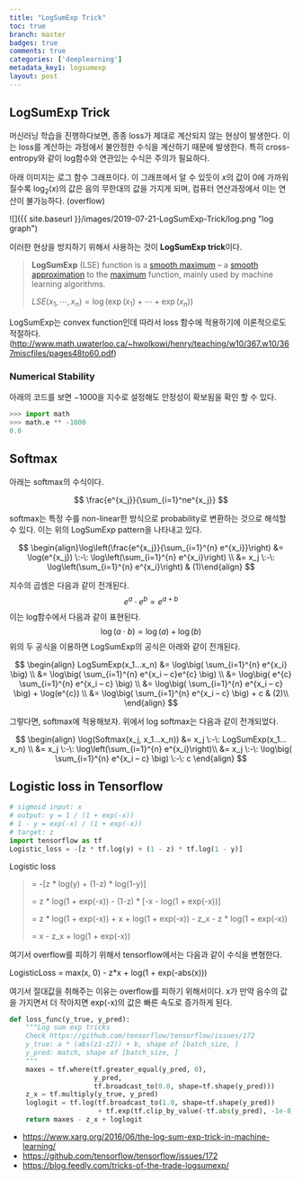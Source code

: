 ```yaml
---
title: "LogSumExp Trick"
toc: true
branch: master
badges: true
comments: true
categories: ['deeplearning']
metadata_key1: logsumexp
layout: post
---
```



## LogSumExp Trick

머신러닝 학습을 진행하다보면, 종종 loss가 제대로 계산되지 않는 현상이 발생한다. 이는 loss를 계산하는 과정에서 불안정한 수식을 계산하기 때문에 발생한다. 특히 cross-entropy와 같이 log함수와 연관있는 수식은 주의가 필요하다.  

아래 이미지는 로그 함수 그래프이다.  이 그래프에서 알 수 있듯이 $x$의 값이 0에 가까워질수록 $\log_2(x)$의 값은 음의 무한대의 값을 가지게 되며, 컴퓨터 연산과정에서 이는 연산이 불가능하다. (overflow)

![]({{ site.baseurl }}/images/2019-07-21-LogSumExp-Trick/log.png "log graph")


이러한 현상을 방지하기 위해서 사용하는 것이 **LogSumExp trick**이다. 

> **LogSumExp** (LSE) function is a [smooth maximum](https://en.wikipedia.org/wiki/Smooth_maximum) – a [smooth](https://en.wikipedia.org/wiki/Smooth_function) [approximation](https://en.wikipedia.org/wiki/Approximation) to the [maximum](https://en.wikipedia.org/wiki/Maximum) function, mainly used by machine learning algorithms.
>
> $LSE(x_1, \cdots, x_n) = \log(\exp(x_1) + \cdots + \exp(x_n))$



LogSumExp는 convex function인데 따라서 loss 함수에 적용하기에 이론적으로도 적절하다.(http://www.math.uwaterloo.ca/~hwolkowi/henry/teaching/w10/367.w10/367miscfiles/pages48to60.pdf)





### Numerical Stability

아래의 코드를 보면  $-1000$을 지수로 설정해도  안정성이 확보됨을 확인 할 수 있다.

```python
>>> import math
>>> math.e ** -1000
0.0
```



## Softmax

아래는 softmax의 수식이다.

$$
\frac{e^{x_j}}{\sum_{i=1}^ne^{x_j}}
$$

softmax는 특정 수를 non-linear한 방식으로 probability로 변환하는 것으로 해석할 수 있다. 이는 위의 LogSumExp pattern을 나타내고 있다.

$$
\begin{align}\log\left(\frac{e^{x_j}}{\sum_{i=1}^{n} e^{x_i}}\right) &= \log(e^{x_j}) \:-\: \log\left(\sum_{i=1}^{n} e^{x_i}\right) \\ &= x_j \:-\: \log\left(\sum_{i=1}^{n} e^{x_i}\right) & (1)\end{align}
$$


지수의 곱셈은 다음과 같이 전개된다.
$$
e^a \cdot e^b = e^{a+b}
$$
이는 log함수에서 다음과 같이 표현된다.
$$
\log(a \cdot b) = \log(a) + \log(b)
$$
위의 두 공식을 이용하면 LogSumExp의 공식은 아래와 같이 전개된다.

$$
\begin{align} 
LogSumExp(x_1…x_n) &= \log\big( \sum_{i=1}^{n} e^{x_i} \big) \\ 
 &= \log\big( \sum_{i=1}^{n} e^{x_i – c}e^{c} \big) \\ 
 &= \log\big( e^{c} \sum_{i=1}^{n} e^{x_i – c} \big) \\ 
 &= \log\big( \sum_{i=1}^{n} e^{x_i – c} \big) + \log(e^{c}) \\ 
 &= \log\big( \sum_{i=1}^{n} e^{x_i – c} \big) + c & (2)\\ 
\end{align}
$$


그렇다면, softmax에 적용해보자. 위에서 log softmax는 다음과 같이 전개되었다.


$$
\begin{align} 
\log(Softmax(x_j, x_1…x_n)) &= x_j \:-\: LogSumExp(x_1…x_n) \\ 
&= x_j \:-\: \log\left(\sum_{i=1}^{n} e^{x_i}\right)\\
 &= x_j \:-\: \log\big( \sum_{i=1}^{n} e^{x_i – c} \big) \:-\: c 
\end{align}
$$



## Logistic loss in Tensorflow

```python
# sigmoid input: x
# output: y = 1 / (1 + exp(-x))
# 1 - y = exp(-x) / (1 + exp(-x))
# target: z 
import tensorflow as tf
Logistic_loss = -[z * tf.log(y) + (1 - z) * tf.log(1 - y)]
```

Logistic loss

> = -[z * log(y) + (1-z) * log(1-y)]
> 
> = z * log(1 + exp(-x)) - (1-z) * [-x - log(1 + exp(-x))]
> 
> = z * log(1 + exp(-x)) + x + log(1 + exp(-x)) - z_x - z * log(1 + exp(-x))
> 
> = x - z_x + log(1 + exp(-x))

여기서 overflow를 피하기 위해서 tensorflow에서는 다음과 같이 수식을 변형한다.

LogisticLoss = max(x, 0) - z*x + log(1 + exp(-abs(x)))

여기서 절대값을 취해주는 이유는 overflow를 피하기 위해서이다. x가 만약 음수의 값을 가지면서 더 작아지면 exp(-x)의 값은 빠른 속도로 증가하게 된다.

```python
def loss_func(y_true, y_pred):
    """Log sum exp tricks
    Check https://github.com/tensorflow/tensorflow/issues/172
    y_true: a * (abs(z1-z2)) + b, shape of [batch_size, ]
    y_pred: match, shape of [batch_size, ]
    """
    maxes = tf.where(tf.greater_equal(y_pred, 0),
                     y_pred,
                     tf.broadcast_to(0.0, shape=tf.shape(y_pred)))
    z_x = tf.multiply(y_true, y_pred)
    loglogit = tf.log(tf.broadcast_to(1.0, shape=tf.shape(y_pred))
                      + tf.exp(tf.clip_by_value(-tf.abs(y_pred), -1e-8, 0)))
    return maxes - z_x + loglogit
```



- https://www.xarg.org/2016/06/the-log-sum-exp-trick-in-machine-learning/
- https://github.com/tensorflow/tensorflow/issues/172
- https://blog.feedly.com/tricks-of-the-trade-logsumexp/